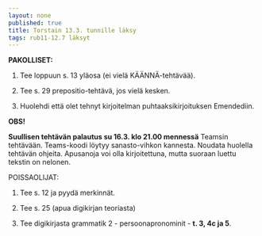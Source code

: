 ```yaml
---
layout: none
published: true
title: Torstain 13.3. tunnille läksy
tags: rub11-12.7 läksyt
---
```

**PAKOLLISET:**

1. Tee loppuun s. 13 yläosa (ei vielä KÄÄNNÄ-tehtävää).

2. Tee s. 29 prepositio-tehtävä, jos vielä kesken.

3. Huolehdi että olet tehnyt kirjoitelman puhtaaksikirjoituksen Emendediin.

**OBS!**

**Suullisen tehtävän palautus su 16.3. klo 21.00 mennessä** Teamsin tehtävään. Teams-koodi löytyy sanasto-vihkon kannesta. Noudata huolella tehtävän ohjeita. Apusanoja voi olla kirjoitettuna, mutta suoraan luettu tekstin on nelonen.

POISSAOLIJAT:

1. Tee s. 12 ja pyydä merkinnät.

2. Tee s. 25 (apua digikirjan teoriasta)

3. Tee digikirjasta grammatik 2 - persoonapronominit - **t. 3, 4c ja 5**.

